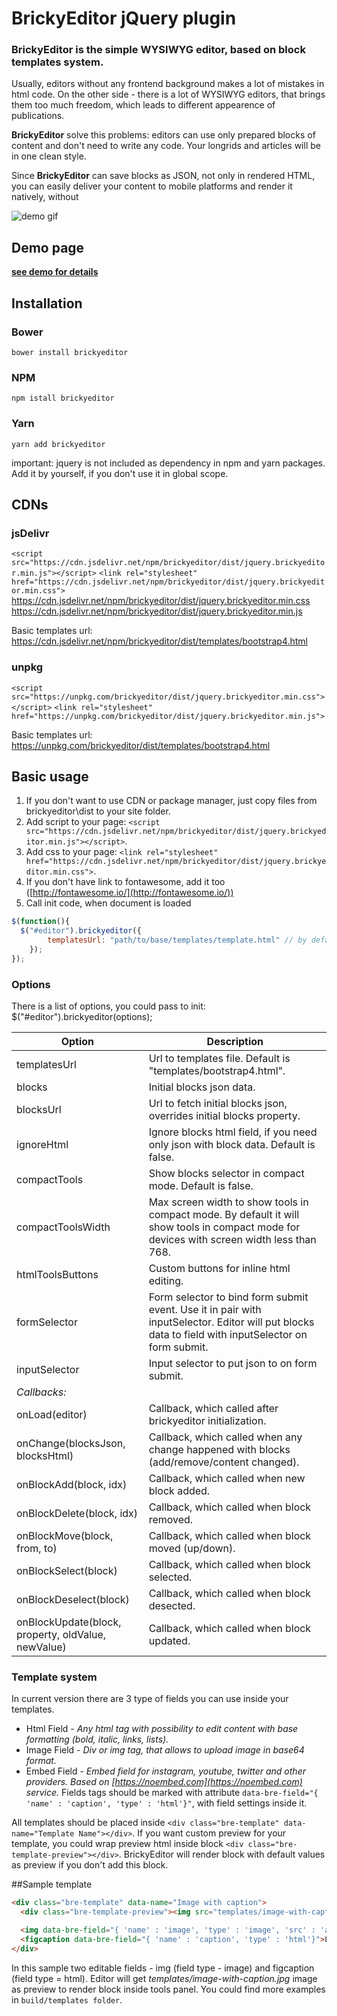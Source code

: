 # BrickyEditor jQuery plugin
### BrickyEditor is the simple WYSIWYG editor, based on block templates system.

Usually, editors without any frontend background makes a lot of mistakes in html code.
On the other side - there is a lot of WYSIWYG editors, that brings them too much freedom, which leads to different appearence of publications.

**BrickyEditor** solve this problems: editors can use only prepared blocks of content and don't need to write any code.
Your longrids and articles will be in one clean style.

Since **BrickyEditor** can save blocks as JSON, not only in rendered HTML, you can easily deliver your content to mobile platforms 
and render it natively, without

![demo gif](https://github.com/yakovlevga/brickyeditor/blob/master/readme/1.gif?raw=true)

## Demo page
**[see demo for details](http://brickyeditor.info/examples.html)**

## Installation
### Bower
`bower install brickyeditor`
### NPM
`npm istall brickyeditor`
### Yarn
`yarn add brickyeditor`

important: jquery is not included as dependency in npm and yarn packages. Add it by yourself, if you don't use it in global scope.

## CDNs
### jsDelivr
`<script src="https://cdn.jsdelivr.net/npm/brickyeditor/dist/jquery.brickyeditor.min.js"></script>`
`<link rel="stylesheet" href="https://cdn.jsdelivr.net/npm/brickyeditor/dist/jquery.brickyeditor.min.css">`
https://cdn.jsdelivr.net/npm/brickyeditor/dist/jquery.brickyeditor.min.css
https://cdn.jsdelivr.net/npm/brickyeditor/dist/jquery.brickyeditor.min.js

Basic templates url: https://cdn.jsdelivr.net/npm/brickyeditor/dist/templates/bootstrap4.html

### unpkg
`<script src="https://unpkg.com/brickyeditor/dist/jquery.brickyeditor.min.css"></script>`
`<link rel="stylesheet" href="https://unpkg.com/brickyeditor/dist/jquery.brickyeditor.min.js">`

Basic templates url: https://unpkg.com/brickyeditor/dist/templates/bootstrap4.html

## Basic usage
1. If you don't want to use CDN or package manager, just copy files from brickyeditor\dist to your site folder.
2. Add script to your page: `<script src="https://cdn.jsdelivr.net/npm/brickyeditor/dist/jquery.brickyeditor.min.js"></script>`.
3. Add css to your page: `<link rel="stylesheet" href="https://cdn.jsdelivr.net/npm/brickyeditor/dist/jquery.brickyeditor.min.css">`.
4. If you don't have link to fontawesome, add it too ([http://fontawesome.io/](http://fontawesome.io/))
5. Call init code, when document is loaded
```js
$(function(){
  $("#editor").brickyeditor({
        templatesUrl: "path/to/base/templates/template.html" // by default it's "/templates/bootstrap4.html";
    });
});
```

### Options
There is a list of options, you could pass to init: $("#editor").brickyeditor(options);

| Option | Description |
| --- | --- |
| templatesUrl | Url to templates file. Default is "templates/bootstrap4.html". |
| blocks | Initial blocks json data. |
| blocksUrl | Url to fetch initial blocks json, overrides initial blocks property. |
| ignoreHtml | Ignore blocks html field, if you need only json with block data. Default is false. |
| compactTools | Show blocks selector in compact mode. Default is false. |
| compactToolsWidth | Max screen width to show tools in compact mode. By default it will show tools in compact mode for devices with screen width less than 768. |
| htmlToolsButtons | Custom buttons for inline html editing. |
| formSelector | Form selector to bind form submit event. Use it in pair with inputSelector. Editor will put blocks data to field with inputSelector on form submit. |
| inputSelector | Input selector to put json to on form submit. |
| *Callbacks:* |
| onLoad(editor) | Callback, which called after brickyeditor initialization. |
| onChange(blocksJson, blocksHtml) | Callback, which called when any change happened with blocks (add/remove/content changed). |
| onBlockAdd(block, idx) | Callback, which called when new block added. |
| onBlockDelete(block, idx) | Callback, which called when block removed. |
| onBlockMove(block, from, to) | Callback, which called when block moved (up/down). |
| onBlockSelect(block) | Callback, which called when block selected.  |
| onBlockDeselect(block) | Callback, which called when block desected.  |
| onBlockUpdate(block, property, oldValue, newValue) | Callback, which called when block updated.  |

### Template system

In current version there are 3 type of fields you can use inside your templates.
 - Html Field - *Any html tag with possibility to edit content with base formatting (bold, italic, links, lists).*
 - Image Field - *Div or img tag, that allows to upload image in base64 format.*
 - Embed Field - *Embed field for instagram, youtube, twitter and other providers. Based on [https://noembed.com](https://noembed.com) service.*
Fields tags should be marked with attribute `data-bre-field="{ 'name' : 'caption', 'type' : 'html'}"`, with field settings inside it. 

All templates should be placed inside `<div class="bre-template" data-name="Template Name"></div>`. 
If you want custom preview for your template, you could wrap preview html inside block `<div class="bre-template-preview"></div>`. BrickyEditor will render block with default values as preview if you don't add this block.

##Sample template
```html
<div class="bre-template" data-name="Image with caption">
  <div class="bre-template-preview"><img src="templates/image-with-caption.jpg"/></div>

  <img data-bre-field="{ 'name' : 'image', 'type' : 'image', 'src' : 'assets/photo.jpg'}" />
  <figcaption data-bre-field="{ 'name' : 'caption', 'type' : 'html'}">Lorem ipsum dolor sit amet</figcaption>
</div>
```

In this sample two editable fields - img (field type - image) and figcaption (field type = html). 
Editor will get _templates/image-with-caption.jpg_ image as preview to render block inside tools panel.
You could find more examples in `build/templates folder`.
